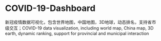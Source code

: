 # COVID-19-Dashboard
新冠疫情数据可视化，包含世界地图，中国地图，3D地球，动态排名，支持省市级交互；COVID-19 data visualization, including world map, China map, 3D earth, dynamic ranking, support for provincial and municipal interaction
